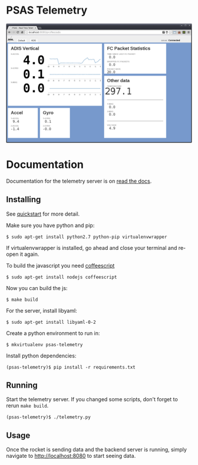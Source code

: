 # PSAS Telemetry

![screenshot of telemetry being viewed](docs/images/screenshot.png)


# Documentation

Documentation for the telemetry server is on
[read the docs](http://psas-telemetry-server.readthedocs.org/).


## Installing

See [quickstart](http://psas-telemetry-server.readthedocs.org/en/latest/quickstart.html)
for more detail.

Make sure you have python and pip:

    $ sudo apt-get install python2.7 python-pip virtualenvwrapper

If virtualenvwrapper is installed, go ahead and close your terminal and re-open it again.

To build the javascript you need [coffeescript](http://coffeescript.org/)

    $ sudo apt-get install nodejs coffeescript

Now you can build the js:

    $ make build

For the server, install libyaml:

    $ sudo apt-get install libyaml-0-2

Create a python environment to run in:

    $ mkvirtualenv psas-telemetry

Install python dependencies:

    (psas-telemetry)$ pip install -r requirements.txt


## Running

Start the telemetry server.  If you changed some scripts, don't forget to
rerun `make build`.

    (psas-telemetry)$ ./telemetry.py


## Usage

Once the rocket is sending data and the backend server is running, simply
navigate to [http://localhost:8080](http://localhost:8080) to start seeing data.
